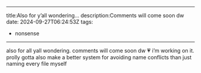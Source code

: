 ------
title:Also for y’all wondering...
description:Comments will come soon dw
date: 2024-09-27T06:24:53Z
tags:
 - nonsense
---

also for all yall wondering. comments will come soon dw 💗 i’m working on it. prolly gotta also make a better system for avoiding name conflicts than just naming every file myself